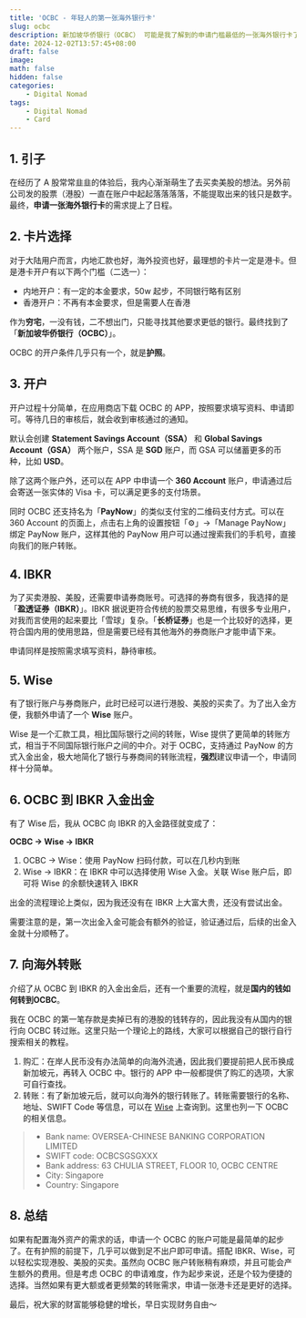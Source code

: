 ```yaml
---
title: 'OCBC - 年轻人的第一张海外银行卡'
slug: ocbc
description: 新加坡华侨银行（OCBC） 可能是我了解到的申请门槛最低的一张海外银行卡了，搭配 Wise 可以轻松实现盈透证券（IBKR）的出金与入金，可以作为买卖港股、美股、布局海外资产的起点。
date: 2024-12-02T13:57:45+08:00
draft: false
image:
math: false
hidden: false
categories:
    - Digital Nomad
tags:
    - Digital Nomad
    - Card
---
```


## 1. 引子

在经历了 A 股常常韭韭的体验后，我内心渐渐萌生了去买卖美股的想法。另外前公司发的股票（港股）一直在账户中起起落落落落，不能提取出来的钱只是数字。最终，**申请一张海外银行卡**的需求提上了日程。

## 2. 卡片选择

对于大陆用户而言，内地汇款也好，海外投资也好，最理想的卡片一定是港卡。但是港卡开户有以下两个门槛（二选一）：

- 内地开户：有一定的本金要求，50w 起步，不同银行略有区别
- 香港开户：不再有本金要求，但是需要人在香港

作为**穷宅**，一没有钱，二不想出门，只能寻找其他要求更低的银行。最终找到了「**新加坡华侨银行（OCBC）**」。

OCBC 的开户条件几乎只有一个，就是**护照**。

## 3. 开户

开户过程十分简单，在应用商店下载 OCBC 的 APP，按照要求填写资料、申请即可。等待几日的审核后，就会收到审核通过的通知。

默认会创建 **Statement Savings Account（SSA）** 和 **Global Savings Account（GSA）** 两个账户，SSA 是 **SGD** 账户，而 GSA 可以储蓄更多的币种，比如 **USD**。

除了这两个账户外，还可以在 APP 中申请一个 **360 Account** 账户，申请通过后会寄送一张实体的 Visa 卡，可以满足更多的支付场景。

同时 OCBC 还支持名为「**PayNow**」的类似支付宝的二维码支付方式。可以在 360 Account 的页面上，点击右上角的设置按钮「⚙️」->「Manage PayNow」绑定 PayNow 账户，这样其他的 PayNow 用户可以通过搜索我们的手机号，直接向我们的账户转账。

## 4. IBKR

为了买卖港股、美股，还需要申请券商账号。可选择的券商有很多，我选择的是「**盈透证券（IBKR）**」。IBKR 据说更符合传统的股票交易思维，有很多专业用户，对我而言使用的起来要比「雪球」复杂。「**长桥证券**」也是一个比较好的选择，更符合国内用的使用思路，但是需要已经有其他海外的券商账户才能申请下来。

申请同样是按照需求填写资料，静待审核。

## 5. Wise

有了银行账户与券商账户，此时已经可以进行港股、美股的买卖了。为了出入金方便，我额外申请了一个 **Wise** 账户。

Wise 是一个汇款工具，相比国际银行之间的转账，Wise 提供了更简单的转账方式，相当于不同国际银行账户之间的中介。对于 OCBC，支持通过 PayNow 的方式入金出金，极大地简化了银行与券商间的转账流程，**强烈**建议申请一个，申请同样十分简单。

## 6. OCBC 到 IBKR 入金出金

有了 Wise 后，我从 OCBC 向 IBKR 的入金路径就变成了：

**OCBC -> Wise -> IBKR**

1. OCBC -> Wise：使用 PayNow 扫码付款，可以在几秒内到账
2. Wise -> IBKR：在 IBKR 中可以选择使用 Wise 入金。关联 Wise 账户后，即可将 Wise 的余额快速转入 IBKR

出金的流程理论上类似，因为我还没有在 IBKR 上大富大贵，还没有尝试出金。

需要注意的是，第一次出金入金可能会有额外的验证，验证通过后，后续的出金入金就十分顺畅了。

## 7. 向海外转账

介绍了从 OCBC 到 IBKR 的入金出金后，还有一个重要的流程，就是**国内的钱如何转到OCBC**。

我在 OCBC 的第一笔存款是卖掉已有的港股的钱转存的，因此我没有从国内的银行向 OCBC 转过账。这里只贴一个理论上的路线，大家可以根据自己的银行自行搜索相关的教程。

1. 购汇：在岸人民币没有办法简单的向海外流通，因此我们要提前把人民币换成新加坡元，再转入 OCBC 中。银行的 APP 中一般都提供了购汇的选项，大家可自行查找。
2. 转账：有了新加坡元后，就可以向海外的银行转账了。转账需要银行的名称、地址、SWIFT Code 等信息，可以在 [Wise](https://wise.com/gb/swift-codes/countries/singapore/ocbc-swift-code) 上查询到。这里也列一下 OCBC 的相关信息。

> - Bank name: OVERSEA-CHINESE BANKING CORPORATION LIMITED
> - SWIFT code: OCBCSGSGXXX
> - Bank address: 63 CHULIA STREET, FLOOR 10, OCBC CENTRE
> - City: Singapore
> - Country: Singapore

## 8. 总结

如果有配置海外资产的需求的话，申请一个 OCBC 的账户可能是最简单的起步了。在有护照的前提下，几乎可以做到足不出户即可申请。搭配 IBKR、Wise，可以轻松实现港股、美股的买卖。虽然向 OCBC 账户转账稍有麻烦，并且可能会产生额外的费用。但是考虑 OCBC 的申请难度，作为起步来说，还是个较为便捷的选择。当然如果有更大额或者更频繁的转账需求，申请一张港卡还是更好的选择。

最后，祝大家的财富能够稳健的增长，早日实现财务自由～